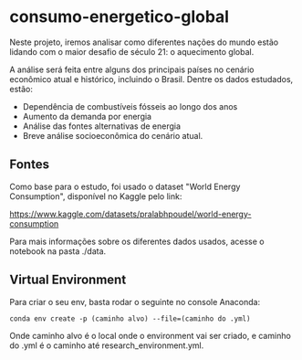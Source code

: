# consumo-energetico-global

Neste projeto, iremos analisar como diferentes nações do mundo estão lidando com o maior desafio de século 21: o aquecimento global.

A análise será feita entre alguns dos principais países no cenário econômico atual e histórico, incluindo o Brasil. Dentre os dados estudados, estão:

* Dependência de combustíveis fósseis ao longo dos anos
* Aumento da demanda por energia
* Análise das fontes alternativas de energia
* Breve análise socioeconômica do cenário atual.

## Fontes

Como base para o estudo, foi usado o dataset "World Energy Consumption", disponível no Kaggle pelo link:

https://www.kaggle.com/datasets/pralabhpoudel/world-energy-consumption

Para mais informações sobre os diferentes dados usados, acesse o notebook na pasta ./data.

## Virtual Environment

Para criar o seu env, basta rodar o seguinte no console Anaconda:

`conda env create -p (caminho alvo) --file=(caminho do .yml)`

Onde caminho alvo é o local onde o environment vai ser criado, e caminho do .yml é o caminho até research_environment.yml.
